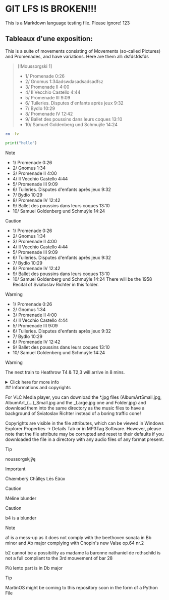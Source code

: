 
# GIT LFS IS BROKEN!!!
This is a Markdown language testing file. Please ignore!
123

## Tableaux d'une exposition:

This is a suite of movements consisting of Movements (so-called Pictures) and Promenades, and have variations. Here are them all:
dsfdsfdsfds
> [!Moussorgski 1]
>
> - 1/ Promenade 0:26
> - 2/ Gnomus 1:34adswdasadsadsadfsz
> - 3/ Promenade II 4:00
> - 4/ Il Vecchio Castello 4:44
> - 5/ Promenade III 9:09
> - 6/ Tuileries. Disputes d'enfants après jeux 9:32
> - 7/ Bydlo 10:29
> - 8/ Promenade IV 12:42
> - 9/ Ballet des poussins dans leurs coques 13:10
> - 10/ Samuel Goldenberg und Schmuÿle 14:24



```sh
rm -fv
```
```py
print("hello")
```

> [!NOTE]
> 
> - 1/ Promenade 0:26
> - 2/ Gnomus 1:34
> - 3/ Promenade II 4:00
> - 4/ Il Vecchio Castello 4:44
> - 5/ Promenade III 9:09
> - 6/ Tuileries. Disputes d'enfants après jeux 9:32
> - 7/ Bydlo 10:29
> - 8/ Promenade IV 12:42
> - 9/ Ballet des poussins dans leurs coques 13:10
> - 10/ Samuel Goldenberg und Schmuÿle 14:24

> [!CAUTION]
>
> - 1/ Promenade 0:26
> - 2/ Gnomus 1:34
> - 3/ Promenade II 4:00
> - 4/ Il Vecchio Castello 4:44
> - 5/ Promenade III 9:09
> - 6/ Tuileries. Disputes d'enfants après jeux 9:32
> - 7/ Bydlo 10:29
> - 8/ Promenade IV 12:42
> - 9/ Ballet des poussins dans leurs coques 13:10
> - 10/ Samuel Goldenberg und Schmuÿle 14:24
There will be the 1958 Recital of Sviatoslav Richter in this folder.

> [!WARNING]
>
> - 1/ Promenade 0:26
> - 2/ Gnomus 1:34
> - 3/ Promenade II 4:00
> - 4/ Il Vecchio Castello 4:44
> - 5/ Promenade III 9:09
> - 6/ Tuileries. Disputes d'enfants après jeux 9:32
> - 7/ Bydlo 10:29
> - 8/ Promenade IV 12:42
> - 9/ Ballet des poussins dans leurs coques 13:10
> - 10/ Samuel Goldenberg und Schmuÿle 14:24


> [!WARNING]
The next train to Heathrow T4 & T2,3 will arrive in 8 mins.
<details>
  <summary>Click here for more info</summary>

This is a test file. You aren't supposed to see this text if you haven't clicked the button.
BRUH SO COOL - GamerSoft24, GoldenDestructor

</details>
## Informations and copyrights

For VLC Media player, you can download the *.jpg files (AlbumArtSmall.jpg, AlbumArt_{...}_Small.jpg and the _Large.jpg one and Folder.jpg) and download them into the same directory as the music files to have a background of Sviatoslav Richter instead of a boring traffic cone!

Copyrights are visible in the file attributes, which can be viewed in Windows Explorer Properties → Details Tab or in MP3Tag Software. However, please note that the file attribute may be corrupted and reset to their defaults if you downloaded the file in a directory with any audio files of any format present.

> [!TIP]
>
> noussorgskįÿę

> [!IMPORTANT]
>
> Čhæmbėrÿ Chållęs Lēs Èãùx

> [!CAUTION]
>
> Méline blunder

> [!CAUTION]
>
> b4 is a blunder

> [!NOTE]
> 
> a1 is a mess-up as it does not comply with the beethoven sonata in Bb minor and Ab major complying with Chopin's new Valse op.64 nr.2
> 
> b2 cannot be a possibility as madame la baronne nathaniel de rothschild is not a full compliant to the 3rd mouvement of bar 28
> 
> Più lento part is in Db major

> [!TIP]
>
> MartinOS might be coming to this repository soon in the form of a Python File
